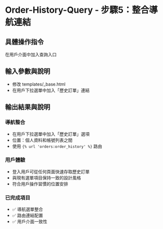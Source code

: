 # Order-History-Query - 步驟5：整合導航連結

## 具體操作指令
在用戶介面中加入查詢入口

## 輸入參數與說明
- 修改 templates/_base.html
- 在用戶下拉選單中加入「歷史訂單」連結

## 輸出結果與說明

### 導航整合
- 在用戶下拉選單中加入「歷史訂單」選項
- 位置：個人資料和帳號列表之間
- 使用 `{% url 'orders:order_history' %}` 路由

### 用戶體驗
- 登入用戶可從任何頁面快速存取歷史訂單
- 與現有選單項目保持一致的設計風格
- 符合用戶操作習慣的位置安排

### 已完成項目
- ✅ 導航選單整合
- ✅ 路由連結配置
- ✅ 用戶介面一致性